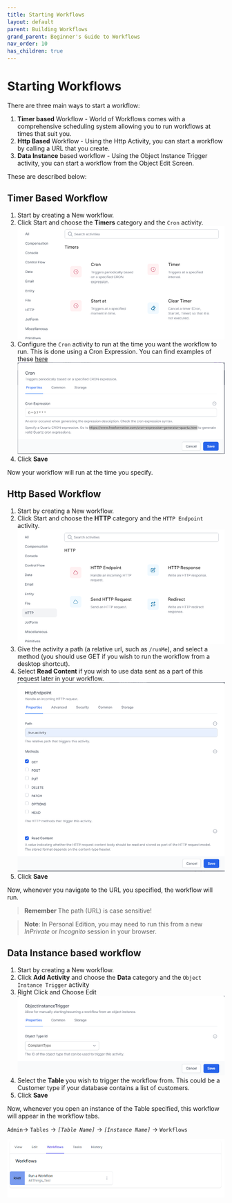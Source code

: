 ```yaml
---
title: Starting Workflows
layout: default
parent: Building Workflows
grand_parent: Beginner's Guide to Workflows
nav_order: 10
has_children: true
---
```


# Starting Workflows

There are three main ways to start a workflow:

1. **Timer based** Workflow - World of Workflows comes with a comprehensive scheduling system allowing you to run workflows at times that suit you.
2. **Http Based** Workflow - Using the Http Activity, you can start a workflow by calling a URL that you create.
3. **Data Instance** based workflow - Using the Object Instance Trigger activity, you can start a workflow from the Object Edit Screen.

These are described below:

## Timer Based Workflow

1. Start by creating a New workflow. 
2. Click Start and choose the **Timers** category and the `Cron` activity.  
   ![](../images/2023-02-02-11-10-30.png)
3. Configure the `Cron` activity to run at the time you want the workflow to run. This is done using a Cron Expression. You can find examples of these [here](https://www.freeformatter.com/cron-expression-generator-quartz.html)
   ![](../images/2023-02-02-11-12-01.png)
4. Click **Save**

Now your workflow will run at the time you specify.

## Http Based Workflow

1. Start by creating a New workflow.
2. Click Start and choose the **HTTP** category and the `HTTP Endpoint` activity.
   ![](../images/2023-02-02-11-13-06.png)
3. Give the activity a path (a relative url, such as `/runMe`), and select a method (you should use GET if you wish to run the workflow from a desktop shortcut). 
4. Select **Read Content** if you wish to use data sent as a part of this request later in your workflow.
   ![](../images/2023-02-02-11-15-11.png)
5. Click **Save**

Now, whenever you navigate to the URL you specified, the workflow will run.
> **Remember** The path (URL) is case sensitive!

> **Note**: In Personal Edition, you may need to run this from a new *InPrivate* or *Incognito* session in your browser.
> 
## Data Instance based workflow

1. Start by creating a New workflow.
2. Click **Add Activity** and choose the **Data** category and the `Object Instance Trigger` activity
3. Right Click and Choose Edit
   ![](../images/2023-04-06-09-44-20.png)
4. Select the **Table** you wish to trigger the workflow from.  This could be a Customer type if your database contains a list of customers.
5. Click **Save**

Now, whenever you open an instance of the Table specified, this workflow will appear in the workflow tabs.

`Admin`-> `Tables` -> *`[Table Name]`* -> *`[Instance Name]`* -> `Workflows`

![](../images/2023-02-02-11-18-18.png)
